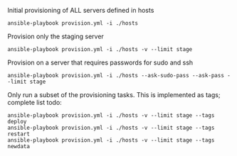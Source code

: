 
Initial provisioning of ALL servers defined in hosts

	ansible-playbook provision.yml -i ./hosts


Provision only the staging server

	ansible-playbook provision.yml -i ./hosts -v --limit stage


Provision on a server that requires passwords for sudo and ssh
	
	ansible-playbook provision.yml -i ./hosts --ask-sudo-pass --ask-pass --limit stage


Only run a subset of the provisioning tasks. This is implemented as tags; complete list todo:

	ansible-playbook provision.yml -i ./hosts -v --limit stage --tags deploy
	ansible-playbook provision.yml -i ./hosts -v --limit stage --tags restart
    ansible-playbook provision.yml -i ./hosts -v --limit stage --tags newdata


